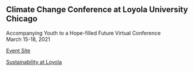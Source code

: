## Climate Change Conference at Loyola University Chicago

Accompanying Youth to a Hope-filled Future
Virtual Conference  
March 15-18, 2021

[Event Site](https://www.luc.edu/sustainability/initiatives/climatechangeconference/)

[Sustainability at Loyola](../../apps/school/)
